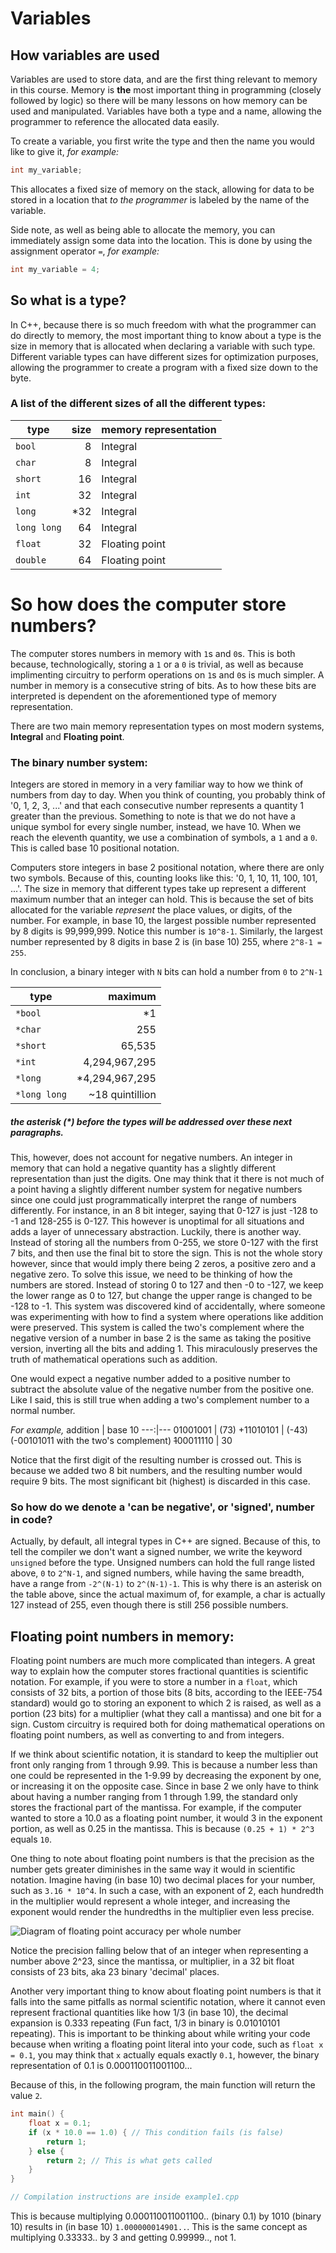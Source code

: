 # Variables

## How variables are used
Variables are used to store data, and are the first thing relevant to memory in this course.
Memory is **the** most important thing in programming (closely followed by logic) so there 
will be many lessons on how memory can be used and manipulated. Variables have both a type 
and a name, allowing the programmer to reference the allocated data easily.

To create a variable, you first write the type and then the name you would like to give it, *for example:*

```cpp
int my_variable;
```

This allocates a fixed size of memory on the stack, allowing for data to be stored in a 
location that *to the programmer* is labeled by the name of the variable.

Side note, as well as being able to allocate the memory, you can immediately assign some
data into the location. This is done by using the assignment operator `=`, *for example:*

```cpp
int my_variable = 4;
```

## So what is a type?
In C++, because there is so much freedom with what the programmer can do directly to memory,
the most important thing to know about a type is the size in memory that is allocated when 
declaring a variable with such type. Different variable types can have different sizes for 
optimization purposes, allowing the programmer to create a program with a fixed size down 
to the byte.

### A list of the different sizes of all the different types:
type        | size | memory representation
------------|-----:|----------------------
`bool`      |    8 | Integral
`char`      |    8 | Integral
`short`     |   16 | Integral
`int`       |   32 | Integral
`long`      |  *32 | Integral
`long long` |   64 | Integral
`float`     |   32 | Floating point
`double`    |   64 | Floating point

# So how does the computer store numbers?
The computer stores numbers in memory with `1`s and `0`s. This is both because, technologically, 
storing a `1` or a `0` is trivial, as well as because implimenting circuitry to perform operations 
on `1`s and `0`s is much simpler. A number in memory is a consecutive string of bits. As to how 
these bits are interpreted is dependent on the aforementioned type of memory representation.

There are two main memory representation types on most modern systems, **Integral** and **Floating point**.

### The binary number system: 
Integers are stored in memory in a very familiar way to how we think of numbers from day to day.
When you think of counting, you probably think of '0, 1, 2, 3, ...' and that each consecutive number
represents a quantity 1 greater than the previous. Something to note is that we do not have a unique
symbol for every single number, instead, we have 10. When we reach the eleventh quantity, we use a
combination of symbols, a `1` and a `0`. This is called base 10 positional notation. 

Computers store integers in base 2 positional notation, where there are only two symbols. Because of 
this, counting looks like this: '0, 1, 10, 11, 100, 101, ...'. The size in memory that different
types take up represent a different maximum number that an integer can hold. This is because the set
of bits allocated for the variable *represent* the place values, or digits, of the number. For example, 
in base 10, the largest possible number represented by 8 digits is 99,999,999. Notice this number is 
`10^8-1`. Similarly, the largest number represented by 8 digits in base 2 is (in base 10) 255, where 
`2^8-1 = 255`.

In conclusion, a binary integer with `N` bits can hold a number from `0` to `2^N-1`

type          | maximum
--------------|---------------:
 `*bool`      |              *1
 `*char`      |             255
 `*short`     |          65,535
 `*int`       |   4,294,967,295
 `*long`      |  *4,294,967,295
 `*long long` | ~18 quintillion

##### the asterisk (*) before the types will be addressed over these next paragraphs.

This, however, does not account for negative numbers. An integer in memory that can hold a negative
quantity has a slightly different representation than just the digits. One may think that it there is
not much of a point having a slightly different number system for negative numbers since one could just
programmatically interpret the range of numbers differently. For instance, in an 8 bit integer, saying 
that 0-127 is just -128 to -1 and 128-255 is 0-127. This however is unoptimal for all situations and 
adds a layer of unnecessary abstraction. Luckily, there is another way. Instead of storing all the numbers
from 0-255, we store 0-127 with the first 7 bits, and then use the final bit to store the sign. This is not
the whole story however, since that would imply there being 2 zeros, a positive zero and a negative zero.
To solve this issue, we need to be thinking of how the numbers are stored. Instead of storing 0 to 127 and 
then -0 to -127, we keep the lower range as 0 to 127, but change the upper range is changed to be -128 to -1.
This system was discovered kind of accidentally, where someone was experimenting with how to find a system
where operations like addition were preserved. This system is called the two's complement where the 
negative version of a number in base 2 is the same as taking the positive version, inverting all the
bits and adding 1. This miraculously preserves the truth of mathematical operations such as addition.

One would expect a negative number added to a positive number to subtract the absolute value of the negative 
number from the positive one. Like I said, this is still true when adding a two's complement number to a 
normal number.

*For example,*
addition | base 10 
---:|---
 01001001 | (73)
+11010101 | (-43) (-00101011 with the two's complement)
~~1~~00011110 | 30

Notice that the first digit of the resulting number is crossed out. This is because we added two 8 bit 
numbers, and the resulting number would require 9 bits. The most significant bit (highest) is discarded 
in this case.

### So how do we denote a 'can be negative', or 'signed', number in code?

Actually, by default, all integral types in C++ are signed. Because of this, to tell the compiler we 
don't want a signed number, we write the keyword `unsigned` before the type. Unsigned numbers can hold
the full range listed above, `0` to `2^N-1`, and signed numbers, while having the same breadth, have
a range from `-2^(N-1)` to `2^(N-1)-1`. This is why there is an asterisk on the table above, since
the actual maximum of, for example, a char is actually 127 instead of 255, even though there is still
256 possible numbers.

## Floating point numbers in memory:

Floating point numbers are much more complicated than integers. A great way to explain how the computer
stores fractional quantities is scientific notation. For example, if you were to store a number in a 
`float`, which consists of 32 bits, a portion of those bits (8 bits, according to the IEEE-754 standard) 
would go to storing an exponent to which 2 is raised, as well as a portion (23 bits) for a multiplier
(what they call a mantissa) and one bit for a sign. Custom circuitry is required both for doing 
mathematical operations on floating point numbers, as well as converting to and from integers.

If we think about scientific notation, it is standard to keep the multiplier out front only ranging from
1 through 9.99. This is because a number less than one could be represented in the 1-9.99 by decreasing 
the exponent by one, or increasing it on the opposite case. Since in base 2 we only have to think about
having a number ranging from 1 through 1.99, the standard only stores the fractional part of the mantissa. 
For example, if the computer wanted to store a 10.0 as a floating point number, it would 3 in the exponent
portion, as well as 0.25 in the mantissa. This is because `(0.25 + 1) * 2^3` equals `10`.

One thing to note about floating point numbers is that the precision as the number gets greater diminishes
in the same way it would in scientific notation. Imagine having (in base 10) two decimal places for your
number, such as `3.16 * 10^4`. In such a case, with an exponent of 2, each hundredth in the multiplier
would represent a whole integer, and increasing the exponent would render the hundredths in the multiplier
even less precise.

![Diagram of floating point accuracy per whole number](https://www.google.com/url?sa=i&source=images&cd=&cad=rja&uact=8&ved=2ahUKEwjmvr_D4NblAhVIo1kKHT_EAUUQjRx6BAgBEAQ&url=%2Furl%3Fsa%3Di%26source%3Dimages%26cd%3D%26ved%3D%26url%3Dhttp%253A%252F%252Fblog.reverberate.org%252F2014%252F09%252Fwhat-every-computer-programmer-should.html%26psig%3DAOvVaw2hFQoxV4ePR_W823DAECVs%26ust%3D1573169626700946&psig=AOvVaw2hFQoxV4ePR_W823DAECVs&ust=15731696267009461)

Notice the precision falling below that of an integer when representing a number above 2^23, since the
mantissa, or multiplier, in a 32 bit float consists of 23 bits, aka 23 binary 'decimal' places.

Another very important thing to know about floating point numbers is that it falls into the same pitfalls
as normal scientific notation, where it cannot even represent fractional quantities like how 1/3 (in base
10), the decimal expansion is 0.333 repeating (Fun fact, 1/3 in binary is 0.01010101 repeating). This is
important to be thinking about while writing your code because when writing a floating point literal into
your code, such as `float x = 0.1`, you may think that `x` actually equals exactly `0.1`, however, the 
binary representation of 0.1 is 0.000110011001100...

Because of this, in the following program, the main function will return the value `2`.

```cpp
int main() {
    float x = 0.1;
    if (x * 10.0 == 1.0) { // This condition fails (is false)
        return 1;
    } else {
        return 2; // This is what gets called
    }
}

// Compilation instructions are inside example1.cpp
```

This is because multiplying 0.000110011001100.. (binary 0.1) by 1010 (binary 10) results in (in base 10)
`1.000000014901..`. This is the same concept as multiplying 0.33333.. by 3 and getting 0.99999.., not 1.
